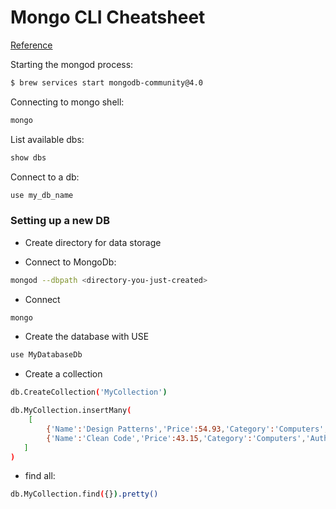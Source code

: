 # Mongo CLI Cheatsheet

[Reference](https://docs.microsoft.com/en-us/aspnet/core/tutorials/first-mongo-app?view=aspnetcore-2.2&tabs=visual-studio-code)

Starting the mongod process:
```bash
$ brew services start mongodb-community@4.0
```


Connecting to mongo shell:
```bash
mongo
```

List available dbs:
```bash
show dbs
```

Connect to a db:
```bash
use my_db_name
```


### Setting up a new DB

 - Create directory for data storage

 - Connect to MongoDb:
 ```bash
mongod --dbpath <directory-you-just-created>
 ```

 - Connect
 ```bash
 mongo
 ```

 - Create the database with USE
 ```bash
 use MyDatabaseDb
 ```

 - Create a collection
 ```bash
 db.CreateCollection('MyCollection')
 ```

 ```bash
 db.MyCollection.insertMany(
     [
         {'Name':'Design Patterns','Price':54.93,'Category':'Computers','Author':'Ralph Johnson'}, 
         {'Name':'Clean Code','Price':43.15,'Category':'Computers','Author':'Robert C. Martin'}
    ]
)
```

- find all:
```bash
db.MyCollection.find({}).pretty()
```

